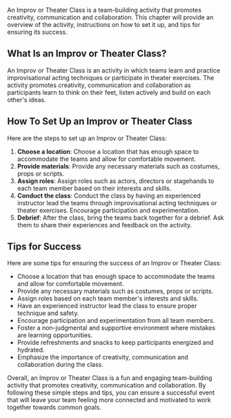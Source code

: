 
An Improv or Theater Class is a team-building activity that promotes creativity, communication and collaboration. This chapter will provide an overview of the activity, instructions on how to set it up, and tips for ensuring its success.

What Is an Improv or Theater Class?
-----------------------------------

An Improv or Theater Class is an activity in which teams learn and practice improvisational acting techniques or participate in theater exercises. The activity promotes creativity, communication and collaboration as participants learn to think on their feet, listen actively and build on each other's ideas.

How To Set Up an Improv or Theater Class
----------------------------------------

Here are the steps to set up an Improv or Theater Class:

1. **Choose a location**: Choose a location that has enough space to accommodate the teams and allow for comfortable movement.
2. **Provide materials**: Provide any necessary materials such as costumes, props or scripts.
3. **Assign roles**: Assign roles such as actors, directors or stagehands to each team member based on their interests and skills.
4. **Conduct the class**: Conduct the class by having an experienced instructor lead the teams through improvisational acting techniques or theater exercises. Encourage participation and experimentation.
5. **Debrief**: After the class, bring the teams back together for a debrief. Ask them to share their experiences and feedback on the activity.

Tips for Success
----------------

Here are some tips for ensuring the success of an Improv or Theater Class:

* Choose a location that has enough space to accommodate the teams and allow for comfortable movement.
* Provide any necessary materials such as costumes, props or scripts.
* Assign roles based on each team member's interests and skills.
* Have an experienced instructor lead the class to ensure proper technique and safety.
* Encourage participation and experimentation from all team members.
* Foster a non-judgmental and supportive environment where mistakes are learning opportunities.
* Provide refreshments and snacks to keep participants energized and hydrated.
* Emphasize the importance of creativity, communication and collaboration during the class.

Overall, an Improv or Theater Class is a fun and engaging team-building activity that promotes creativity, communication and collaboration. By following these simple steps and tips, you can ensure a successful event that will leave your team feeling more connected and motivated to work together towards common goals.

